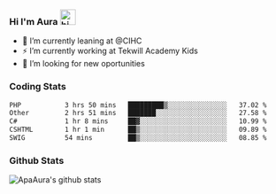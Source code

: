 ### Hi I'm Aura <img src="https://user-images.githubusercontent.com/1303154/88677602-1635ba80-d120-11ea-84d8-d263ba5fc3c0.gif" width="28px" alt="hi">

- 🔭 I’m currently leaning at @CIHC
- ⚡ I’m currently working at Tekwill Academy Kids
- 🤔 I’m looking for new oportunities


### Coding Stats

<!--START_SECTION:waka-->

```txt
PHP           3 hrs 50 mins   █████████▒░░░░░░░░░░░░░░░   37.02 %
Other         2 hrs 51 mins   ███████░░░░░░░░░░░░░░░░░░   27.58 %
C#            1 hr 8 mins     ██▓░░░░░░░░░░░░░░░░░░░░░░   10.99 %
CSHTML        1 hr 1 min      ██▒░░░░░░░░░░░░░░░░░░░░░░   09.89 %
SWIG          54 mins         ██▒░░░░░░░░░░░░░░░░░░░░░░   08.85 %
```

<!--END_SECTION:waka-->

### Github Stats

![ApaAura's github stats](https://github-readme-stats.vercel.app/api?username=ApaAura&count_private=true&theme=tokyonight&hide=contribs,prs)
